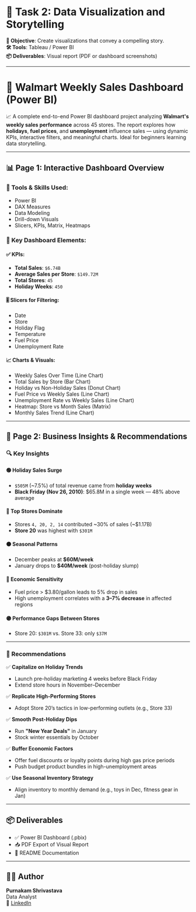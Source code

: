 # 📘 Task 2: Data Visualization and Storytelling

**🎯 Objective**: Create visualizations that convey a compelling story.  
**🛠️ Tools**: Tableau / Power BI  
**📦 Deliverables**: Visual report (PDF or dashboard screenshots)

---

# 🛒 Walmart Weekly Sales Dashboard (Power BI)

📈 A complete end-to-end Power BI dashboard project analyzing **Walmart's weekly sales performance** across 45 stores. The report explores how **holidays**, **fuel prices**, and **unemployment** influence sales — using dynamic KPIs, interactive filters, and meaningful charts. Ideal for beginners learning data storytelling.

---

## 📊 Page 1: Interactive Dashboard Overview

### 🧰 Tools & Skills Used:
- Power BI
- DAX Measures
- Data Modeling
- Drill-down Visuals
- Slicers, KPIs, Matrix, Heatmaps

### 📌 Key Dashboard Elements:

#### ✅ KPIs:
- **Total Sales**: `$6.74B`
- **Average Sales per Store**: `$149.72M`
- **Total Stores**: `45`
- **Holiday Weeks**: `450`

#### 🎚️ Slicers for Filtering:
- Date
- Store
- Holiday Flag
- Temperature
- Fuel Price
- Unemployment Rate

#### 📈 Charts & Visuals:
- Weekly Sales Over Time (Line Chart)
- Total Sales by Store (Bar Chart)
- Holiday vs Non-Holiday Sales (Donut Chart)
- Fuel Price vs Weekly Sales (Line Chart)
- Unemployment Rate vs Weekly Sales (Line Chart)
- Heatmap: Store vs Month Sales (Matrix)
- Monthly Sales Trend (Line Chart)

---

## 📄 Page 2: Business Insights & Recommendations

### 🔍 Key Insights

#### 🟢 **Holiday Sales Surge**
- `$505M` (~7.5%) of total revenue came from **holiday weeks**
- **Black Friday (Nov 26, 2010)**: $65.8M in a single week — 48% above average

#### 🔵 **Top Stores Dominate**
- Stores `4, 20, 2, 14` contributed ~30% of sales (~$1.17B)
- **Store 20** was highest with `$301M`

#### 🟠 **Seasonal Patterns**
- December peaks at **$60M/week**
- January drops to **$40M/week** (post-holiday slump)

#### 🔴 **Economic Sensitivity**
- Fuel price > $3.80/gallon leads to 5% drop in sales
- High unemployment correlates with a **3–7% decrease** in affected regions

#### 🟣 **Performance Gaps Between Stores**
- Store 20: `$301M` vs. Store 33: only `$37M`

---

### 🎯 Recommendations

✅ **Capitalize on Holiday Trends**
- Launch pre-holiday marketing 4 weeks before Black Friday
- Extend store hours in November–December

✅ **Replicate High-Performing Stores**
- Adopt Store 20’s tactics in low-performing outlets (e.g., Store 33)

✅ **Smooth Post-Holiday Dips**
- Run **"New Year Deals"** in January
- Stock winter essentials by October

✅ **Buffer Economic Factors**
- Offer fuel discounts or loyalty points during high gas price periods
- Push budget product bundles in high-unemployment areas

✅ **Use Seasonal Inventory Strategy**
- Align inventory to monthly demand (e.g., toys in Dec, fitness gear in Jan)

---

## 📦 Deliverables
- ✅ Power BI Dashboard (.pbix)
- 📥 PDF Export of Visual Report
- 📘 README Documentation

---

## 👨‍💻 Author

**Purnakam Shrivastava**  
Data Analyst  
📎 [LinkedIn](https://linkedin.com/in/purnakam) 

